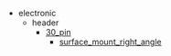 * electronic
  * header
    * [30_pin](electronic/header/30_pin)
      * [surface_mount_right_angle](electronic/header/30_pin/surface_mount_right_angle)
